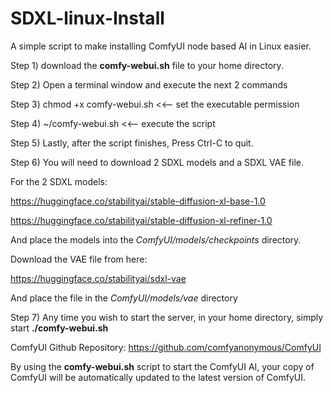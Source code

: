 # SDXL-linux-Install
A simple script to make installing ComfyUI node based AI in Linux easier.

Step 1) download the **comfy-webui.sh** file to your home directory.

Step 2) Open a terminal window and execute the next 2 commands

Step 3) chmod +x comfy-webui.sh  <<-- set the executable permission

Step 4) ~/comfy-webui.sh  <<--  execute the script

Step 5) Lastly, after the script finishes, Press Ctrl-C to quit.

Step 6) You will need to download 2 SDXL models and a SDXL VAE file.

For the 2 SDXL models:

https://huggingface.co/stabilityai/stable-diffusion-xl-base-1.0

https://huggingface.co/stabilityai/stable-diffusion-xl-refiner-1.0

And place the models into the _ComfyUI/models/checkpoints_ directory.

Download the VAE file from here: 

https://huggingface.co/stabilityai/sdxl-vae

And place the file in the _ComfyUI/models/vae_ directory

Step 7) Any time you wish to start the server, in your home directory, simply start **./comfy-webui.sh**

ComfyUI Github Repository: https://github.com/comfyanonymous/ComfyUI

By using the **comfy-webui.sh** script to start the ComfyUI AI, your copy of ComfyUI will be automatically
updated to the latest version of ComfyUI.
